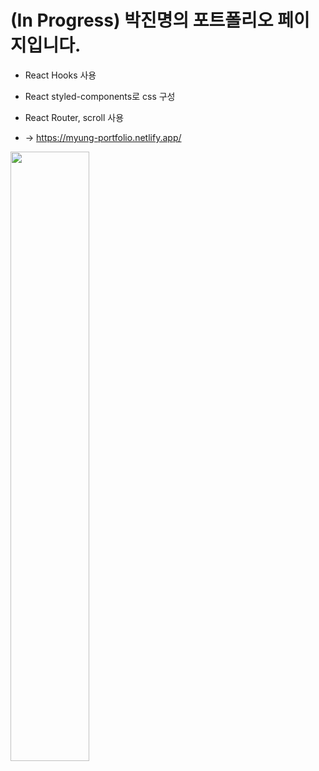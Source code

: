 # (In Progress) 박진명의 포트폴리오 페이지입니다.

+ React Hooks 사용
+ React styled-components로 css 구성
+ React Router, scroll 사용

+  →  https://myung-portfolio.netlify.app/
  
<img src="https://user-images.githubusercontent.com/52149400/119221468-86d41a80-bb2a-11eb-9e9f-331d53638b4a.png" width="50%" height="50%">



